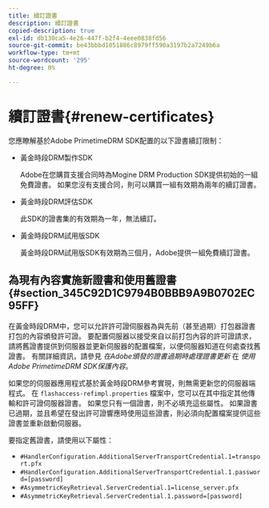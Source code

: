 ```yaml
---
title: 續訂證書
description: 續訂證書
copied-description: true
exl-id: db130ca5-4e26-447f-b2f4-4eee0838fd56
source-git-commit: be43bbbd1051886c8979ff590a3197b2a7249b6a
workflow-type: tm+mt
source-wordcount: '295'
ht-degree: 0%

---
```


# 續訂證書{#renew-certificates}

您應瞭解基於Adobe PrimetimeDRM SDK配置的以下證書續訂限制：

* 黃金時段DRM製作SDK

   Adobe在您購買支援合同時為Mogine DRM Production SDK提供初始的一組免費證書。 如果您沒有支援合同，則可以購買一組有效期為兩年的續訂證書。
* 黃金時段DRM評估SDK

   此SDK的證書集的有效期為一年，無法續訂。
* 黃金時段DRM試用版SDK

   黃金時段DRM試用版SDK有效期為三個月，Adobe提供一組免費續訂證書。

## 為現有內容實施新證書和使用舊證書 {#section_345C92D1C9794B0BBB9A9B0702EC95FF}

在黃金時段DRM中，您可以允許許可證伺服器為與先前（甚至過期）打包器證書打包的內容頒發許可證。 要配置伺服器以接受來自以前打包內容的許可證請求，請將舊證書提供到伺服器並更新伺服器的配置檔案，以便伺服器知道在何處查找舊證書。 有關詳細資訊，請參見 *在Adobe頒發的證書過期時處理證書更新* 在 *使用Adobe PrimetimeDRM SDK保護內容*。

如果您的伺服器應用程式基於黃金時段DRM參考實現，則無需更新您的伺服器端程式。 在 `flashaccess-refimpl.properties` 檔案中，您可以在其中指定其他傳輸和許可證伺服器證書。 如果您只有一個證書，則不必填充這些屬性。 如果證書已過期，並且希望在發出許可證響應時使用這些證書，則必須向配置檔案提供這些證書並重新啟動伺服器。

要指定舊證書，請使用以下屬性：

* `#HandlerConfiguration.AdditionalServerTransportCredential.1=transport.pfx`
* `#HandlerConfiguration.AdditionalServerTransportCredential.1.password=[password]`
* `#AsymmetricKeyRetrieval.ServerCredential.1=license_server.pfx`
* `#AsymmetricKeyRetrieval.ServerCredential.1.password=[password]`
